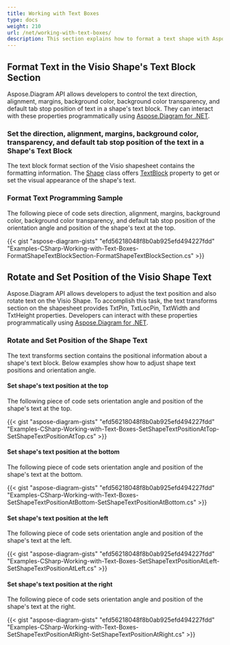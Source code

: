 ```yaml
---
title: Working with Text Boxes
type: docs
weight: 210
url: /net/working-with-text-boxes/
description: This section explains how to format a text shape with Aspose.Diagram.
---
```


## **Format Text in the Visio Shape's Text Block Section**
Aspose.Diagram API allows developers to control the text direction, alignment, margins, background color, background color transparency, and default tab stop position of text in a shape's text block. They can interact with these properties programmatically using [Aspose.Diagram for .NET](https://products.aspose.com/diagram/net/).
### **Set the direction, alignment, margins, background color, transparency, and default tab stop position of the text in a Shape's Text Block**
The text block format section of the Visio shapesheet contains the formatting information. The [Shape](http://www.aspose.com/api/net/diagram/aspose.diagram/shape) class offers [TextBlock](http://www.aspose.com/api/net/diagram/aspose.diagram/textblock) property to get or set the visual appearance of the shape's text.
### **Format Text Programming Sample**
The following piece of code sets direction, alignment, margins, background color, background color transparency, and default tab stop position of the orientation angle and position of the shape's text at the top.

{{< gist "aspose-diagram-gists" "efd56218048f8b0ab925efd494227fdd" "Examples-CSharp-Working-with-Text-Boxes-FormatShapeTextBlockSection-FormatShapeTextBlockSection.cs" >}}
## **Rotate and Set Position of the Visio Shape Text**
Aspose.Diagram API allows developers to adjust the text position and also rotate text on the Visio Shape. To accomplish this task, the text transforms section on the shapesheet provides TxtPin, TxtLocPin, TxtWidth and TxtHeight properties. Developers can interact with these properties programmatically using [Aspose.Diagram for .NET](https://products.aspose.com/diagram/net/).
### **Rotate and Set Position of the Shape Text**
The text transforms section contains the positional information about a shape's text block. Below examples show how to adjust shape text positions and orientation angle.
#### **Set shape's text position at the top**
The following piece of code sets orientation angle and position of the shape's text at the top.

{{< gist "aspose-diagram-gists" "efd56218048f8b0ab925efd494227fdd" "Examples-CSharp-Working-with-Text-Boxes-SetShapeTextPositionAtTop-SetShapeTextPositionAtTop.cs" >}}
#### **Set shape's text position at the bottom**
The following piece of code sets orientation angle and position of the shape's text at the bottom.

{{< gist "aspose-diagram-gists" "efd56218048f8b0ab925efd494227fdd" "Examples-CSharp-Working-with-Text-Boxes-SetShapeTextPositionAtBottom-SetShapeTextPositionAtBottom.cs" >}}
#### **Set shape's text position at the left**
The following piece of code sets orientation angle and position of the shape's text at the left.

{{< gist "aspose-diagram-gists" "efd56218048f8b0ab925efd494227fdd" "Examples-CSharp-Working-with-Text-Boxes-SetShapeTextPositionAtLeft-SetShapeTextPositionAtLeft.cs" >}}
#### **Set shape's text position at the right**
The following piece of code sets orientation angle and position of the shape's text at the right.

{{< gist "aspose-diagram-gists" "efd56218048f8b0ab925efd494227fdd" "Examples-CSharp-Working-with-Text-Boxes-SetShapeTextPositionAtRight-SetShapeTextPositionAtRight.cs" >}}

